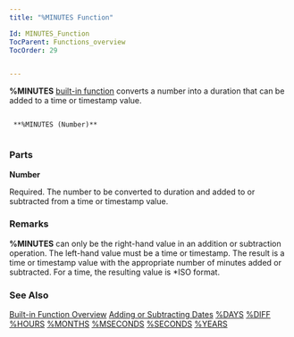 ```yaml
---
title: "%MINUTES Function"

Id: MINUTES_Function
TocParent: Functions_overview
TocOrder: 29


---
```


**%MINUTES** [built-in function](Functions_overview.html) converts a number into a duration that can be added to a time or timestamp value. 

```

 **%MINUTES (Number)** 
        
```

### Parts

**Number** 

Required. The number to be converted to duration and added to or subtracted from a time or timestamp value.


### Remarks
**%MINUTES** can only be the right-hand value in an addition or subtraction operation. The left-hand value must be a time or timestamp. The result is a time or timestamp value with the appropriate number of minutes added or subtracted. For a time, the resulting value is *ISO format. 

### See Also
[Built-in Function Overview](Functions_overview.html)
[Adding or Subtracting Dates](Adding_or_Subtracting_Dates.html)
[%DAYS](DAYS_Function.html)
[%DIFF](DIFF_Function.html)
[%HOURS](HOURS_Function.html)
[%MONTHS](MONTHS_Function.html)
[%MSECONDS](MSECONDS_Function.html)
[%SECONDS](SECONDS_Function.html)
[%YEARS](YEARS_Function.html) 

